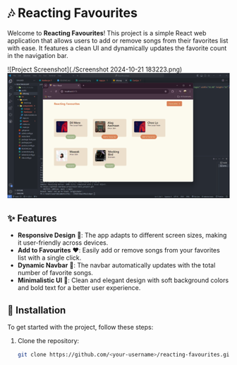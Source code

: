 # 🎶 Reacting Favourites

Welcome to **Reacting Favourites**! This project is a simple React web application that allows users to add or remove songs from their favorites list with ease. It features a clean UI and dynamically updates the favorite count in the navigation bar.

![Project Screenshot](./Screenshot 2024-10-21 183223.png)
![Project Screenshot](./screenshot2.png)
## ✨ Features

- **Responsive Design** 📱: The app adapts to different screen sizes, making it user-friendly across devices.
- **Add to Favourites** ❤️: Easily add or remove songs from your favorites list with a single click.
- **Dynamic Navbar** 🧮: The navbar automatically updates with the total number of favorite songs.
- **Minimalistic UI** 🎨: Clean and elegant design with soft background colors and bold text for a better user experience.

## 🚀 Installation

To get started with the project, follow these steps:

1. Clone the repository:

   ```bash
   git clone https://github.com/<your-username>/reacting-favourites.git
